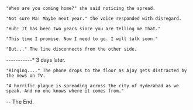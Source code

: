 
    "When are you coming home?" she said noticing the spread.

    "Not sure Ma! Maybe next year." the voice responded with disregard.

    "Huh! It has been two years since you are telling me that."

    "This time I promise. Now I need to go. I will talk soon."

    "But..." The line disconnects from the other side.

-----------* 3 days later.
    
    "Ringing...." The phone drops to the floor as Ajay gets distracted by the news on TV.

    "A horrific plague is spreading across the city of Hyderabad as we speak. And no one knows where it comes from."

-- The End.